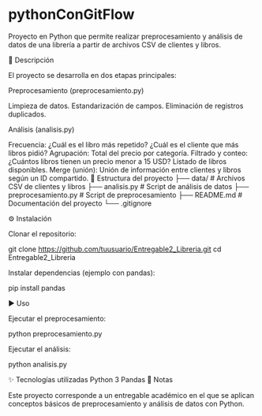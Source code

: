 # pythonConGitFlow

Proyecto en Python que permite realizar preprocesamiento y análisis de datos de una librería a partir de archivos CSV de clientes y libros.

📖 Descripción

El proyecto se desarrolla en dos etapas principales:

Preprocesamiento (preprocesamiento.py)

Limpieza de datos.
Estandarización de campos.
Eliminación de registros duplicados.

Análisis (analisis.py)

Frecuencia:
¿Cuál es el libro más repetido?
¿Cuál es el cliente que más libros pidió?
Agrupación:
Total del precio por categoría.
Filtrado y conteo:
¿Cuántos libros tienen un precio menor a 15 USD?
Listado de libros disponibles.
Merge (unión):
Unión de información entre clientes y libros según un ID compartido.
📂 Estructura del proyecto
├── data/                 # Archivos CSV de clientes y libros
├── analisis.py           # Script de análisis de datos
├── preprocesamiento.py   # Script de preprocesamiento
├── README.md             # Documentación del proyecto
└── .gitignore

⚙️ Instalación

Clonar el repositorio:

git clone https://github.com/tuusuario/Entregable2_Libreria.git
cd Entregable2_Libreria


Instalar dependencias (ejemplo con pandas):

pip install pandas

▶️ Uso

Ejecutar el preprocesamiento:

python preprocesamiento.py


Ejecutar el análisis:

python analisis.py

✨ Tecnologías utilizadas
Python 3
Pandas
📌 Notas

Este proyecto corresponde a un entregable académico en el que se aplican conceptos básicos de preprocesamiento y análisis de datos con Python.